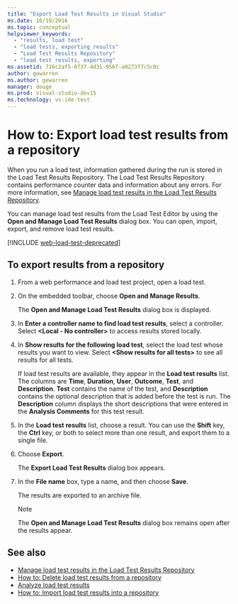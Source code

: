 ```yaml
---
title: "Export Load Test Results in Visual Studio"
ms.date: 10/19/2016
ms.topic: conceptual
helpviewer_keywords:
  - "results, load test"
  - "load tests, exporting results"
  - "Load Test Results Repository"
  - "load test results, exporting"
ms.assetid: 716c2af5-8737-4d31-956f-a0273f7c5c0c
author: gewarren
ms.author: gewarren
manager: douge
ms.prod: visual-studio-dev15
ms.technology: vs-ide-test
---
```

# How to: Export load test results from a repository

When you run a load test, information gathered during the run is stored in the Load Test Results Repository. The Load Test Results Repository contains performance counter data and information about any errors. For more information, see [Manage load test results in the Load Test Results Repository](../test/manage-load-test-results-in-the-load-test-results-repository.md).

You can manage load test results from the Load Test Editor by using the **Open and Manage Load Test Results** dialog box. You can open, import, export, and remove load test results.

[!INCLUDE [web-load-test-deprecated](includes/web-load-test-deprecated.md)]

## To export results from a repository

1.  From a web performance and load test project, open a load test.

2.  On the embedded toolbar, choose **Open and Manage Results**.

     The **Open and Manage Load Test Results** dialog box is displayed.

3.  In **Enter a controller name to find load test results**, select a controller. Select **\<Local - No controller>** to access results stored locally.

4.  In **Show results for the following load test**, select the load test whose results you want to view. Select **\<Show results for all tests>** to see all results for all tests.

     If load test results are available, they appear in the **Load test results** list. The columns are **Time**, **Duration**, **User**, **Outcome**, **Test**, and **Description**. **Test** contains the name of the test, and **Description** contains the optional description that is added before the test is run. The **Description** column displays the short descriptions that were entered in the **Analysis Comments** for this test result.

5.  In the **Load test results** list, choose a result. You can use the **Shift** key, the **Ctrl** key, or both to select more than one result, and export them to a single file.

6.  Choose **Export**.

     The **Export Load Test Results** dialog box appears.

7.  In the **File name** box, type a name, and then choose **Save**.

     The results are exported to an archive file.

    > [!NOTE]
    > The **Open and Manage Load Test Results** dialog box remains open after the results appear.

## See also

- [Manage load test results in the Load Test Results Repository](../test/manage-load-test-results-in-the-load-test-results-repository.md)
- [How to: Delete load test results from a repository](../test/how-to-delete-load-test-results-from-a-repository.md)
- [Analyze load test results](../test/analyze-load-test-results-using-the-load-test-analyzer.md)
- [How to: Import load test results into a repository](../test/how-to-import-load-test-results-into-a-repository.md)